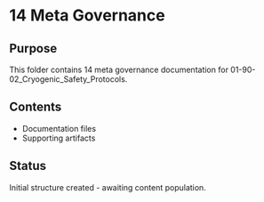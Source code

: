 # 14 Meta Governance

## Purpose
This folder contains 14 meta governance documentation for 01-90-02_Cryogenic_Safety_Protocols.

## Contents
- Documentation files
- Supporting artifacts

## Status
Initial structure created - awaiting content population.
